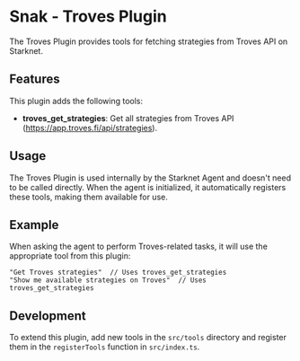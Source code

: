 # Snak - Troves Plugin

The Troves Plugin provides tools for fetching strategies from Troves API on Starknet.

## Features

This plugin adds the following tools:

- **troves_get_strategies**: Get all strategies from Troves API (https://app.troves.fi/api/strategies).

## Usage

The Troves Plugin is used internally by the Starknet Agent and doesn't need to be called directly. When the agent is initialized, it automatically registers these tools, making them available for use.

## Example

When asking the agent to perform Troves-related tasks, it will use the appropriate tool from this plugin:

```
"Get Troves strategies"  // Uses troves_get_strategies
"Show me available strategies on Troves"  // Uses troves_get_strategies
```

## Development

To extend this plugin, add new tools in the `src/tools` directory and register them in the `registerTools` function in `src/index.ts`.

